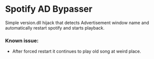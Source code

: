 # Spotify AD Bypasser
 Simple version.dll hijack that detects Advertisement window name and automatically restart spotify and starts playback.

### Known issue:
- After forced restart it continues to play old song at weird place.
